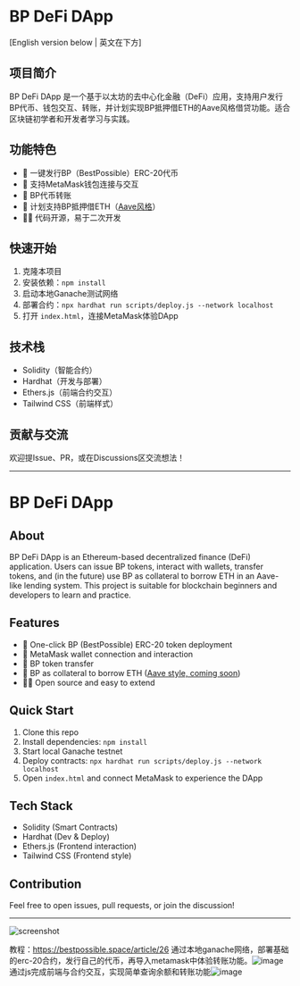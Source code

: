 # BP DeFi DApp

[English version below | 英文在下方]

## 项目简介

BP DeFi DApp 是一个基于以太坊的去中心化金融（DeFi）应用，支持用户发行BP代币、钱包交互、转账，并计划实现BP抵押借ETH的Aave风格借贷功能。适合区块链初学者和开发者学习与实践。

## 功能特色

- 🚀 一键发行BP（BestPossible）ERC-20代币
- 🔗 支持MetaMask钱包连接与交互
- 💸 BP代币转账
- 🏦 计划支持BP抵押借ETH（[Aave风格](https://github.com/Bestposs1ble/defi)） 
- 🧑‍💻 代码开源，易于二次开发

## 快速开始

1. 克隆本项目
2. 安装依赖：`npm install`
3. 启动本地Ganache测试网络
4. 部署合约：`npx hardhat run scripts/deploy.js --network localhost`
5. 打开 `index.html`，连接MetaMask体验DApp

## 技术栈

- Solidity（智能合约）
- Hardhat（开发与部署）
- Ethers.js（前端合约交互）
- Tailwind CSS（前端样式）

## 贡献与交流

欢迎提Issue、PR，或在Discussions区交流想法！

---

# BP DeFi DApp

## About

BP DeFi DApp is an Ethereum-based decentralized finance (DeFi) application. Users can issue BP tokens, interact with wallets, transfer tokens, and (in the future) use BP as collateral to borrow ETH in an Aave-like lending system. This project is suitable for blockchain beginners and developers to learn and practice.

## Features

- 🚀 One-click BP (BestPossible) ERC-20 token deployment
- 🔗 MetaMask wallet connection and interaction
- 💸 BP token transfer
- 🏦 BP as collateral to borrow ETH ([Aave style, coming soon](https://github.com/Bestposs1ble/defi))
- 🧑‍💻 Open source and easy to extend

## Quick Start

1. Clone this repo
2. Install dependencies: `npm install`
3. Start local Ganache testnet
4. Deploy contracts: `npx hardhat run scripts/deploy.js --network localhost`
5. Open `index.html` and connect MetaMask to experience the DApp

## Tech Stack

- Solidity (Smart Contracts)
- Hardhat (Dev & Deploy)
- Ethers.js (Frontend interaction)
- Tailwind CSS (Frontend style)

## Contribution

Feel free to open issues, pull requests, or join the discussion!

---

![screenshot](https://github.com/user-attachments/assets/c9fb9837-9bea-41a3-9c5b-b0ac895c5712)

教程：https://bestpossible.space/article/26
通过本地ganache网络，部署基础的erc-20合约，发行自己的代币，再导入metamask中体验转账功能。![image](https://github.com/user-attachments/assets/c9fb9837-9bea-41a3-9c5b-b0ac895c5712)
通过js完成前端与合约交互，实现简单查询余额和转账功能![image](https://github.com/user-attachments/assets/00276be5-08ce-48b9-995e-a5972482ede6)
